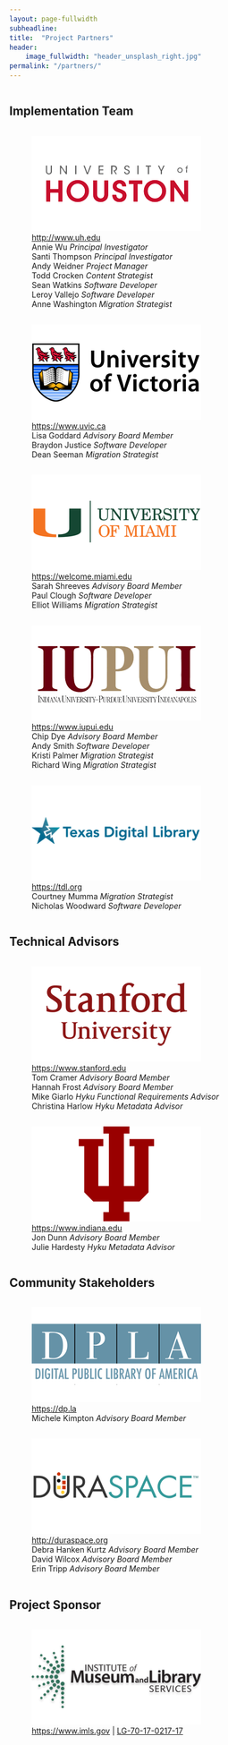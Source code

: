 ```yaml
---
layout: page-fullwidth
subheadline:
title:  "Project Partners"
header:
    image_fullwidth: "header_unsplash_right.jpg"
permalink: "/partners/"
---
```


<div class="row">
    <div class="small-12 columns">
        <h2>Implementation Team</h2>
    </div><!-- /.small-12.columns -->
</div>

<div class="row">
  <div class="large-6 columns">
    <figure>
      <img src="/images/logos/logo-uh.png" alt="University of Houston Logo">
      <figcaption class="text-left">
        <a href="http://www.uh.edu/">http://www.uh.edu</a><br>
          Annie Wu <i>Principal Investigator</i><br>
          Santi Thompson <i>Principal Investigator</i><br>
          Andy Weidner <i>Project Manager</i><br>
          Todd Crocken <i>Content Strategist</i><br>
          Sean Watkins <i>Software Developer</i><br>
          Leroy Vallejo <i>Software Developer</i><br>
          Anne Washington <i>Migration Strategist</i><br>
      </figcaption>
    </figure>
  </div>
  <div class="large-6 columns">
    <figure>
      <img src="/images/logos/logo-uvic.png" alt="University of Victoria Logo">
      <figcaption class="text-left">
        <a href="https://www.uvic.ca/">https://www.uvic.ca</a><br>
          Lisa Goddard <i>Advisory Board Member</i><br>
          Braydon Justice <i>Software Developer</i><br>
          Dean Seeman <i>Migration Strategist</i>
      </figcaption>
    </figure>
  </div>
</div>
<div class="row">
  <div class="large-6 columns">
    <figure>
      <img src="/images/logos/logo-um.png" alt="University of Miami Logo">
      <figcaption class="text-left">
        <a href="https://welcome.miami.edu/">https://welcome.miami.edu</a><br>
          Sarah Shreeves <i>Advisory Board Member</i><br>
          Paul Clough <i>Software Developer</i><br>
          Elliot Williams <i>Migration Strategist</i>
      </figcaption>
    </figure>
  </div>
  <div class="large-6 columns">
    <figure>
      <img src="/images/logos/logo-iupui.png" alt="Indiana University-Purdue University Indianapolis Logo">
      <figcaption class="text-left">
        <a href="https://www.iupui.edu/">https://www.iupui.edu</a><br>
          Chip Dye <i>Advisory Board Member</i><br>
          Andy Smith <i>Software Developer</i><br>
          Kristi Palmer <i>Migration Strategist</i><br>
          Richard Wing <i>Migration Strategist</i>
      </figcaption>
    </figure>
  </div>
</div>

<div class="row">
  <div class="large-6 columns">
    <figure>
      <img src="/images/logos/logo-tdl.png" alt="Texas Digital Library">
      <figcaption class="text-left">
        <a href="https://tdl.org/">https://tdl.org</a><br>
          Courtney Mumma <i>Migration Strategist</i><br>
          Nicholas Woodward <i>Software Developer</i>
      </figcaption>
    </figure>
  </div>
 </div>

<div class="row">
    <div class="small-12 columns">
        <h2>Technical Advisors</h2>
    </div><!-- /.small-12.columns -->
</div>

<div class="row">
  <div class="large-6 columns">
    <figure>
      <img src="/images/logos/logo-stanford.png" alt="Stanford University Logo">
      <figcaption class="text-left">
        <a href="https://www.stanford.edu/">https://www.stanford.edu</a><br>
          Tom Cramer <i>Advisory Board Member</i><br>
          Hannah Frost <i>Advisory Board Member</i><br>
          Mike Giarlo <i>Hyku Functional Requirements Advisor</i><br>
          Christina Harlow <i>Hyku Metadata Advisor</i>
      </figcaption>
    </figure>
  </div>
  <div class="large-6 columns">
    <figure>
      <img src="/images/logos/logo-iu.png" alt="Indiana University Logo">
      <figcaption class="text-left">
        <a href="https://www.indiana.edu/">https://www.indiana.edu</a><br>
          Jon Dunn <i>Advisory Board Member</i><br>
          Julie Hardesty <i>Hyku Metadata Advisor</i>
      </figcaption>
    </figure>
  </div>
</div>

<div class="row">
    <div class="small-12 columns">
        <h2>Community Stakeholders</h2>
    </div><!-- /.small-12.columns -->
</div>

<div class="row">
  <div class="large-6 columns">
    <figure>
      <img src="/images/logos/logo-dpla.png" alt="Digital Public Library of America Logo">
      <figcaption class="text-left">
        <a href="https://dp.la/">https://dp.la</a><br>
        Michele Kimpton <i>Advisory Board Member</i>
      </figcaption>
    </figure>
  </div>
  <div class="large-6 columns">
    <figure>
      <img src="/images/logos/logo-duraspace.png" alt="DuraSpace Logo">
      <figcaption class="text-left">
        <a href="http://duraspace.org/">http://duraspace.org</a><br>         
          Debra Hanken Kurtz <i>Advisory Board Member</i><br>
          David Wilcox <i>Advisory Board Member</i><br>
          Erin Tripp <i>Advisory Board Member</i>
      </figcaption>
    </figure>
  </div>
</div>








<div class="row">
    <div class="small-12 columns">
        <h2>Project Sponsor</h2>
    </div><!-- /.small-12.columns -->
</div>

<div class="row">
  <div class="large-6 columns">
    <figure>
      <img src="/images/logos/logo-imls.png" alt="Institute of Museum and Library Services Logo">
      <figcaption class="text-left">
        <a href="https://www.imls.gov/">https://www.imls.gov</a>  |  <a href="https://www.imls.gov/grants/awarded/lg-70-17-0217-17">LG-70-17-0217-17</a>
      </figcaption>
    </figure>
  </div>
</div>

